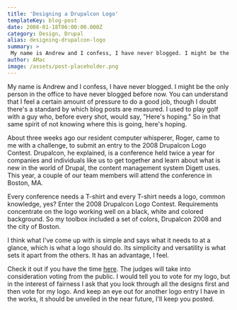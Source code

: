 ```yaml
---
title: 'Designing a Drupalcon Logo'
templateKey: blog-post
date: 2008-01-18T06:00:00.000Z
category: Design, Drupal
alias: designing-drupalcon-logo
summary: > 
 My name is Andrew and I confess, I have never blogged. I might be the only person in the office to have never blogged before now. You can understand that I feel a certain amount of pressure to do a good job, though I doubt there's a standard by which blog posts are measured.
author: AMac
image: /assets/post-placeholder.png
---
```


My name is Andrew and I confess, I have never blogged. I might be the only person in the office to have never blogged before now. You can understand that I feel a certain amount of pressure to do a good job, though I doubt there's a standard by which blog posts are measured. I used to play golf with a guy who, before every shot, would say, "Here's hoping." So in that same spirit of not knowing where this is going, here's hoping.

About three weeks ago our resident computer whisperer, Roger, came to me with a challenge, to submit an entry to the 2008 Drupalcon Logo Contest. Drupalcon, he explained, is a conference held twice a year for companies and individuals like us to get together and learn about what is new in the world of Drupal, the content management system Digett uses. This year, a couple of our team members will attend the conference in Boston, MA.

Every conference needs a T-shirt and every T-shirt needs a logo, common knowledge, yes? Enter the 2008 Drupalcon Logo Contest. Requirements concentrate on the logo working well on a black, white and colored background. So my toolbox included a set of colors, Drupalcon 2008 and the city of Boston.

I think what I've come up with is simple and says what it needs to at a glance, which is what a logo should do. Its simplicity and versatility is what sets it apart from the others. It has an advantage, I feel.

Check it out if you have the time [here](http://boston2008.drupalcon.org/node/345). The judges will take into consideration voting from the public. I would tell you to vote for my logo, but in the interest of fairness I ask that you look through all the designs first and then vote for my logo. And keep an eye out for another logo entry I have in the works, it should be unveiled in the near future, I'll keep you posted.